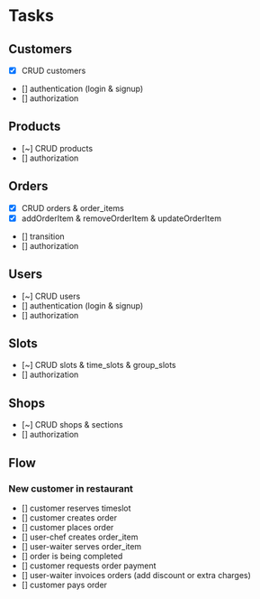 # Tasks

## Customers

- [x] CRUD customers
- [] authentication (login & signup)
- [] authorization

## Products

- [~] CRUD products
- [] authorization

## Orders

- [x] CRUD orders & order_items
- [x] addOrderItem & removeOrderItem & updateOrderItem
- [] transition
- [] authorization

## Users

- [~] CRUD users
- [] authentication (login & signup)
- [] authorization

## Slots

- [~] CRUD slots & time_slots & group_slots
- [] authorization

## Shops

- [~] CRUD shops & sections
- [] authorization

## Flow

### New customer in restaurant

- [] customer reserves timeslot
- [] customer creates order
- [] customer places order
- [] user-chef creates order_item
- [] user-waiter serves order_item
- [] order is being completed
- [] customer requests order payment
- [] user-waiter invoices orders (add discount or extra charges)
- [] customer pays order
